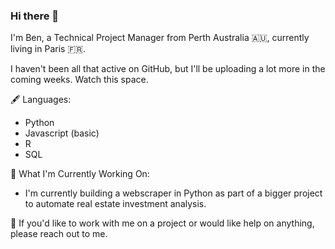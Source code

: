 ### Hi there 👋

I'm Ben, a Technical Project Manager from Perth Australia 🇦🇺, currently living in Paris 🇫🇷.

I haven't been all that active on GitHub, but I'll be uploading a lot more in the coming weeks. Watch this space.

🖋 Languages:
- Python 
- Javascript (basic)
- R 
- SQL 

💼 What I'm Currently Working On:
- I'm currently building a webscraper in Python as part of a bigger project to automate real estate investment analysis.
  

💬 If you'd like to work with me on a project or would like help on anything, please reach out to me.

<!--
**BenjaminHThomas/BenjaminHThomas** is a ✨ _special_ ✨ repository because its `README.md` (this file) appears on your GitHub profile.

Here are some ideas to get you started:

- 🔭 I’m currently working on ...
- 🌱 I’m currently learning ...
- 👯 I’m looking to collaborate on ...
- 🤔 I’m looking for help with ...
- 💬 Ask me about ...
- 📫 How to reach me: ...
- 😄 Pronouns: ...
- ⚡ Fun fact: ...
-->
